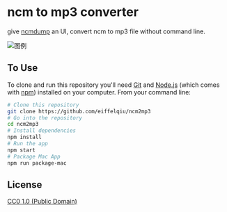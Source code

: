 # ncm to mp3 converter

give [ncmdump](https://github.com/yoki123/ncmdump) an UI, convert ncm to mp3 file without command line.

![图例](https://raw.github.com/eiffelqiu/yoki123/master/screen.jpg)

## To Use

To clone and run this repository you'll need [Git](https://git-scm.com) and [Node.js](https://nodejs.org/en/download/) (which comes with [npm](http://npmjs.com)) installed on your computer. From your command line:

```bash
# Clone this repository
git clone https://github.com/eiffelqiu/ncm2mp3
# Go into the repository
cd ncm2mp3
# Install dependencies
npm install
# Run the app
npm start
# Package Mac App
npm run package-mac
```

## License

[CC0 1.0 (Public Domain)](LICENSE.md)
